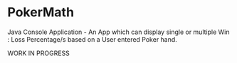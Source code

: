# PokerMath
Java Console Application - An App which can display single or multiple Win : Loss Percentage/s based on a User entered Poker hand.

WORK IN PROGRESS 

